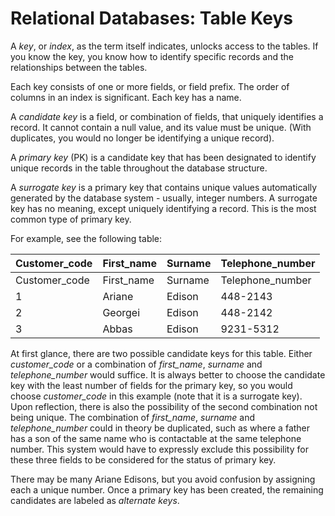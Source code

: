 
# Relational Databases: Table Keys

A *key*, or *index*, as the term itself indicates, unlocks access to the tables. If you know the key, you know how to identify specific records and the relationships between the tables.


Each key consists of one or more fields, or field prefix. The order of columns in an index is significant. Each key has a name.


A *candidate key* is a field, or combination of fields, that uniquely identifies a record. It cannot contain a null value, and its value must be unique. (With duplicates, you would no longer be identifying a unique record).


A *primary key* (PK) is a candidate key that has been designated to identify unique records in the table throughout the database structure.


A *surrogate key* is a primary key that contains unique values automatically generated by the database system - usually, integer numbers. A surrogate key has no meaning, except uniquely identifying a record. This is the most common type of primary key.


For example, see the following table:



| Customer_code | First_name | Surname | Telephone_number |
| --- | --- | --- | --- |
| Customer_code | First_name | Surname | Telephone_number |
| 1 | Ariane | Edison | 448-2143 |
| 2 | Georgei | Edison | 448-2142 |
| 3 | Abbas | Edison | 9231-5312 |



At first glance, there are two possible candidate keys for this table. Either *customer_code* or a combination of *first_name*, *surname* and *telephone_number* would suffice. It is always better to choose the candidate key with the least number of fields for the primary key, so you would choose *customer_code* in this example (note that it is a surrogate key). Upon reflection, there is also the possibility of the second combination not being unique. The combination of *first_name*, *surname* and *telephone_number* could in theory be duplicated, such as where a father has a son of the same name who is contactable at the same telephone number. This system would have to expressly exclude this possibility for these three fields to be considered for the status of primary key.


There may be many Ariane Edisons, but you avoid confusion by assigning each a unique number. Once a primary key has been created, the remaining candidates are labeled as *alternate keys*.

